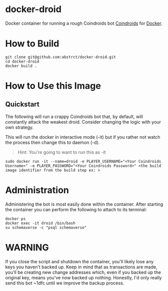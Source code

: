 # docker-droid

Docker container for running a rough Coindroids bot
[Coindroids](https://coindroids.com/) for [Docker](https://www.docker.com).


# How to Build
```
git clone git@github.com:abstrct/docker-droid.git
cd docker-droid
docker build .
```

# How to Use this Image
## Quickstart
The following will run a crappy Coindroids bot that, by default, will constantly attack the weakest droid. Consider changing the logic with your own strategy.

This will run the docker in interactive mode (-it) but if you rather not watch the process then change this to daemon (-d). 

> Hint: You're going to want to run this as -it
```
sudo docker run -it --name=droid -e PLAYER_USERNAME="<Your Coindroids Username>" -e PLAYER_PASSWORD="<Your Coindroids Password>" <the build image identifier from the build step ex: > 
```

# Administration
Administering the bot is most easily done within the container. After starting the container you can perform the following to attach to its terminal:

```
docker ps
docker exec -it droid /bin/bash
su schemaverse -c "psql schemaverse"
```


# WARNING
If you close the script and shutdown the container, you'll likely lose any keys you haven't backed up. Keep in mind that as transactions are made, you'll be creating new change addresses which, even if you backed up the original key, means you've now backed up nothing. Honestly, I'd only really send this bot ~1dfc until we improve the backup process. 

